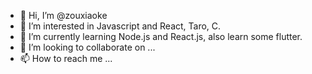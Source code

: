 - 👋 Hi, I’m @zouxiaoke
- 👀 I’m interested in Javascript and React, Taro, C.
- 🌱 I’m currently learning Node.js and React.js, also learn some flutter.
- 💞️ I’m looking to collaborate on ...
- 📫 How to reach me ...

<!---
zouxiaoke/zouxiaoke is a ✨ special ✨ repository because its `README.md` (this file) appears on your GitHub profile.
You can click the Preview link to take a look at your changes.
--->
